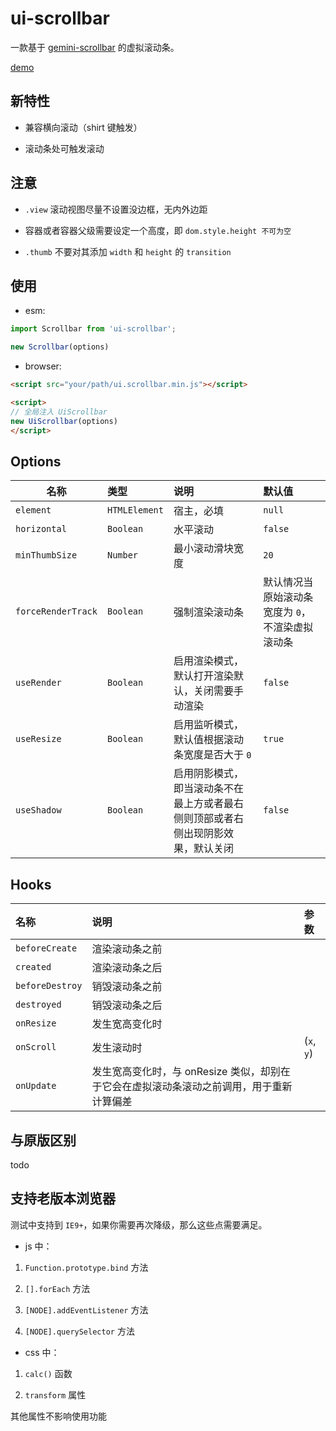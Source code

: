 # ui-scrollbar

一款基于 [gemini-scrollbar](https://github.com/noeldelgado/gemini-scrollbar) 的虚拟滚动条。

[demo](http://blog.hezulong.com/scrollbar/website/)

## 新特性

- 兼容横向滚动（shirt 键触发）

- 滚动条处可触发滚动

## 注意

- `.view` 滚动视图尽量不设置没边框，无内外边距

- 容器或者容器父级需要设定一个高度，即 `dom.style.height 不可为空`

- `.thumb` 不要对其添加 `width` 和 `height` 的 `transition`

## 使用

- esm:

```javascript
import Scrollbar from 'ui-scrollbar';

new Scrollbar(options)
```

- browser:

```html
<script src="your/path/ui.scrollbar.min.js"></script>

<script>
// 全局注入 UiScrollbar
new UiScrollbar(options)
</script>
```

## Options  

| 名称 | 类型 | 说明 | 默认值 |
| ---- | :--- | :--- | :--- |
| `element` | `HTMLElement` | 宿主，必填 | `null` |
| `horizontal` | `Boolean` | 水平滚动 | `false` |
| `minThumbSize` | `Number` | 最小滚动滑块宽度 | `20` |
| `forceRenderTrack` | `Boolean` | 强制渲染滚动条 | 默认情况当原始滚动条宽度为 `0`，不渲染虚拟滚动条 |
| `useRender` | `Boolean` | 启用渲染模式，默认打开渲染默认，关闭需要手动渲染 | `false` |
| `useResize` | `Boolean` | 启用监听模式，默认值根据滚动条宽度是否大于 `0` | `true` |
| `useShadow` | `Boolean` | 启用阴影模式，即当滚动条不在最上方或者最右侧则顶部或者右侧出现阴影效果，默认关闭 | `false` |

## Hooks

| 名称 | 说明 | 参数 |
| :--- | :--- | :--- |
| `beforeCreate` | 渲染滚动条之前 | |
| `created` | 渲染滚动条之后 | |
| `beforeDestroy` | 销毁滚动条之前 | |
| `destroyed` | 销毁滚动条之后 | |
| `onResize` | 发生宽高变化时 | |
| `onScroll` | 发生滚动时 | (`x`, `y`) |
| `onUpdate` | 发生宽高变化时，与 onResize 类似，却别在于它会在虚拟滚动条滚动之前调用，用于重新计算偏差 | |

## 与原版区别

todo

## 支持老版本浏览器

测试中支持到 `IE9+`，如果你需要再次降级，那么这些点需要满足。

- js 中：

1. `Function.prototype.bind` 方法

2. `[].forEach` 方法

3. `[NODE].addEventListener` 方法

4. `[NODE].querySelector` 方法

- css 中：

1. `calc()` 函数

2. `transform` 属性

其他属性不影响使用功能
